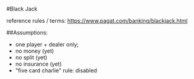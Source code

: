 #Black Jack

reference rules / terms: https://www.pagat.com/banking/blackjack.html

##Assumptions:

- one player + dealer only;
- no money (yet)
- no split (yet)
- no insurance (yet)
- "five card charlie" rule: disabled

